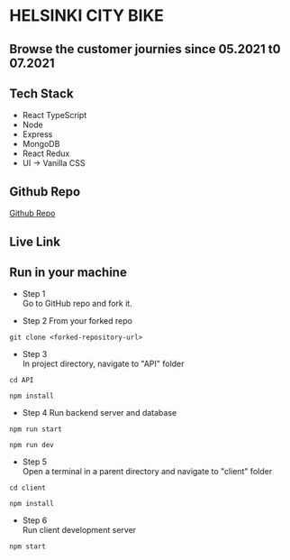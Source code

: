 # HELSINKI CITY BIKE

## Browse the customer journies since 05.2021 t0 07.2021

## Tech Stack

- React TypeScript
- Node
- Express
- MongoDB
- React Redux
- UI -> Vanilla CSS

## Github Repo

<a href="https://www.github.com/kcvijay/solita-citybike-app" target="_blank">Github Repo</a>

## Live Link

## Run in your machine

- Step 1  
  Go to GitHub repo and fork it.

- Step 2
  From your forked repo

```
git clone <forked-repository-url>
```

- Step 3  
  In project directory, navigate to "API" folder

```
cd API
```

```
npm install
```

- Step 4
  Run backend server and database

```
npm run start
```

```
npm run dev
```

- Step 5  
  Open a terminal in a parent directory and navigate to "client" folder

```
cd client
```

```
npm install
```

- Step 6  
  Run client development server

```
npm start
```
